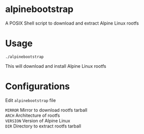 # alpinebootstrap
A POSIX Shell script to download and extract Alpine Linux rootfs  

# Usage
```
./alpinebootstrap
```
This will download and install Alpine Linux rootfs  

# Configurations
Edit `alpinebootstrap` file  
  
`MIRROR` Mirror to download rootfs tarball  
`ARCH` Architecture of rootfs  
`VERSION` Version of Alpine Linux  
`DIR` Directory to extract rootfs tarball  
